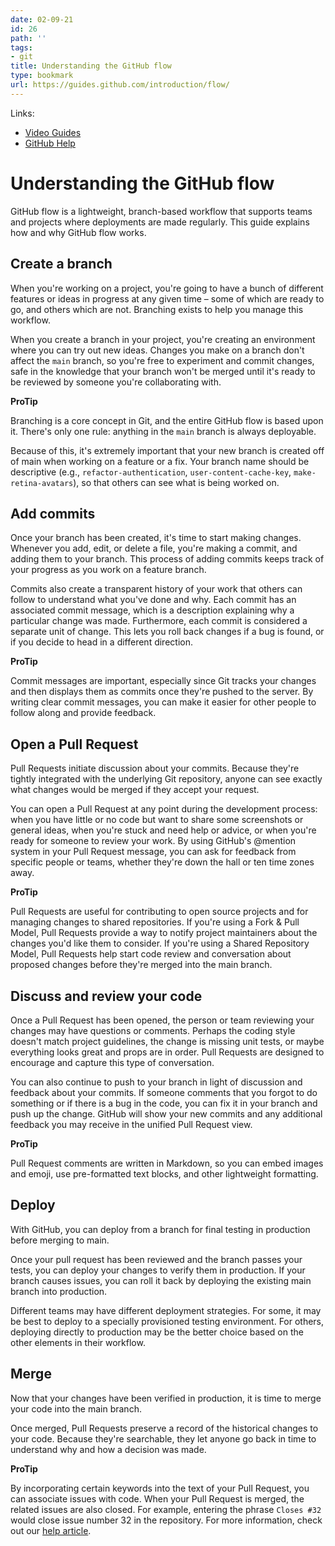```yaml
---
date: 02-09-21
id: 26
path: ''
tags:
- git
title: Understanding the GitHub flow
type: bookmark
url: https://guides.github.com/introduction/flow/
---
```


Links:

* [Video Guides](https://www.youtube.com/githubguides)
* [GitHub Help](https://help.github.com)

# Understanding the GitHub flow
GitHub flow is a lightweight, branch-based workflow that supports teams and projects where deployments are made regularly. This guide explains how and why GitHub flow works.

## Create a branch

When you're working on a project, you're going to have a bunch of different features or ideas in progress at any given time – some of which are ready to go, and others which are not. Branching exists to help you manage this workflow.

When you create a branch in your project, you're creating an environment where you can try out new ideas. Changes you make on a branch don't affect the `main` branch, so you're free to experiment and commit changes, safe in the knowledge that your branch won't be merged until it's ready to be reviewed by someone you're collaborating with.

**ProTip**

Branching is a core concept in Git, and the entire GitHub flow is based upon it. There's only one rule: anything in the `main` branch is always deployable.

Because of this, it's extremely important that your new branch is created off of main when working on a feature or a fix. Your branch name should be descriptive (e.g., `refactor-authentication`, `user-content-cache-key`, `make-retina-avatars`), so that others can see what is being worked on.

## Add commits

Once your branch has been created, it's time to start making changes. Whenever you add, edit, or delete a file, you're making a commit, and adding them to your branch. This process of adding commits keeps track of your progress as you work on a feature branch.

Commits also create a transparent history of your work that others can follow to understand what you've done and why. Each commit has an associated commit message, which is a description explaining why a particular change was made. Furthermore, each commit is considered a separate unit of change. This lets you roll back changes if a bug is found, or if you decide to head in a different direction.

**ProTip**

Commit messages are important, especially since Git tracks your changes and then displays them as commits once they're pushed to the server. By writing clear commit messages, you can make it easier for other people to follow along and provide feedback.

## Open a Pull Request

Pull Requests initiate discussion about your commits. Because they're tightly integrated with the underlying Git repository, anyone can see exactly what changes would be merged if they accept your request.

You can open a Pull Request at any point during the development process: when you have little or no code but want to share some screenshots or general ideas, when you're stuck and need help or advice, or when you're ready for someone to review your work. By using GitHub's @mention system in your Pull Request message, you can ask for feedback from specific people or teams, whether they're down the hall or ten time zones away.

**ProTip**

Pull Requests are useful for contributing to open source projects and for managing changes to shared repositories. If you're using a Fork & Pull Model, Pull Requests provide a way to notify project maintainers about the changes you'd like them to consider. If you're using a Shared Repository Model, Pull Requests help start code review and conversation about proposed changes before they're merged into the main branch.

## Discuss and review your code

Once a Pull Request has been opened, the person or team reviewing your changes may have questions or comments. Perhaps the coding style doesn't match project guidelines, the change is missing unit tests, or maybe everything looks great and props are in order. Pull Requests are designed to encourage and capture this type of conversation.

You can also continue to push to your branch in light of discussion and feedback about your commits. If someone comments that you forgot to do something or if there is a bug in the code, you can fix it in your branch and push up the change. GitHub will show your new commits and any additional feedback you may receive in the unified Pull Request view.

**ProTip**

Pull Request comments are written in Markdown, so you can embed images and emoji, use pre-formatted text blocks, and other lightweight formatting.

## Deploy

With GitHub, you can deploy from a branch for final testing in production before merging to main.

Once your pull request has been reviewed and the branch passes your tests, you can deploy your changes to verify them in production. If your branch causes issues, you can roll it back by deploying the existing main branch into production.

Different teams may have different deployment strategies. For some, it may be best to deploy to a specially provisioned testing environment. For others, deploying directly to production may be the better choice based on the other elements in their workflow.

## Merge

Now that your changes have been verified in production, it is time to merge your code into the main branch.

Once merged, Pull Requests preserve a record of the historical changes to your code. Because they're searchable, they let anyone go back in time to understand why and how a decision was made.

**ProTip**

By incorporating certain keywords into the text of your Pull Request, you can associate issues with code. When your Pull Request is merged, the related issues are also closed. For example, entering the phrase `Closes #32` would close issue number 32 in the repository. For more information, check out our [help article](https://help.github.com/articles/closing-issues-via-commit-messages).
